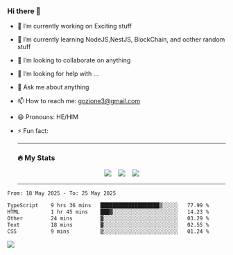 ### Hi there 👋

<!--
**charlieScript/charlieScript** is a ✨ _special_ ✨ repository because its `README.md` (this file) appears on your GitHub profile.

Here are some ideas to get you started: -->

- 🔭 I’m currently working on Exciting stuff
- 🌱 I’m currently learning NodeJS,NestJS, BlockChain, and oother random stuff
- 👯 I’m looking to collaborate on anything
- 🤔 I’m looking for help with ...
- 💬 Ask me about anything
- 📫 How to reach me: gozione3@gmail.com
- 😄 Pronouns: HE/HIM
- ⚡ Fun fact:


  ---

  ### :fire: My Stats

  <div id="stats" align="center">
  <img src="http://github-readme-streak-stats.herokuapp.com?user=charlieScript&theme=dark&date_format=M%20j%5B%2C%20Y%5D" />&nbsp;&nbsp;&nbsp;
  <img src="https://github-readme-stats.vercel.app/api/top-langs/?username=charlieScript&layout=compact&theme=vision-friendly-dark"/>&nbsp;&nbsp;&nbsp;
  <img src="https://github-readme-stats.vercel.app/api?username=charlieScript&show_icons=true&theme=radical"/>
  </div>

  ---



<!--START_SECTION:waka-->

```txt
From: 18 May 2025 - To: 25 May 2025

TypeScript    9 hrs 36 mins   ███████████████████▒░░░░░   77.99 %
HTML          1 hr 45 mins    ███▓░░░░░░░░░░░░░░░░░░░░░   14.23 %
Other         24 mins         ▓░░░░░░░░░░░░░░░░░░░░░░░░   03.29 %
Text          18 mins         ▓░░░░░░░░░░░░░░░░░░░░░░░░   02.55 %
CSS           9 mins          ▒░░░░░░░░░░░░░░░░░░░░░░░░   01.24 %
```

<!--END_SECTION:waka-->
![](https://komarev.com/ghpvc/?username=charlieScript)
